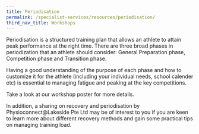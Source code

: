 ```yaml
---
title: Periodisation
permalink: /specialist-services/resources/periodisation/
third_nav_title: Workshops
---
```

Periodisation is a structured training plan that allows an athlete to attain peak performance at the right time.  There are three broad phases in periodization that an athlete should consider: General Preparation phase, Competition phase and Transition phase.  

Having a good understanding of the purpose of each phase and how to customize it for the athlete (including your individual needs, school calender etc) is essential to managing fatigue and peaking at the key competitions.

Take a look at our workshop poster for more details.  
[](/files/workshops-by-tp/Sports%20Leaders%20Workhop_Periodisation.pdf)

In addition, a sharing on recovery and periodisation by Physioconnect@Lakeside Pte Ltd may be of interest to you if you are keen to learn more about different recovery methods and gain some practical tips on managing training load.
[](/files/Recovery%20&%20Periodisation_For%20Sharing.pdf)